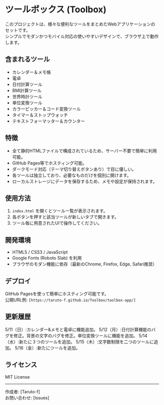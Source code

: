 # ツールボックス (Toolbox)

このプロジェクトは、様々な便利なツールをまとめたWebアプリケーションのセットです。  
シンプルでモダンかつモバイル対応の使いやすいデザインで、ブラウザ上で動作します。

## 含まれるツール
- カレンダー＆メモ帳  
- 電卓  
- 日付計算ツール  
- BMI計算ツール  
- 世界時計ツール  
- 単位変換ツール  
- カラーピッカー＆コード変換ツール  
- タイマー＆ストップウォッチ  
- テキストフォーマッター＆カウンター  

## 特徴
- 全て静的HTMLファイルで構成されているため、サーバー不要で簡単に利用可能。  
- GitHub Pages等でホスティング可能。  
- ダークモード対応（テーマ切り替えボタンあり）で目に優しい。  
- 各ツールは独立しており、必要なものだけを個別に開けます。  
- ローカルストレージにデータを保存するため、メモや設定が保持されます。

## 使用方法
1. `index.html` を開くとツール一覧が表示されます。  
2. 各ボタンを押すと該当ツールが新しいタブで開きます。  
3. ツール毎に用意されたUIで操作してください。

## 開発環境
- HTML5 / CSS3 / JavaScript  
- Google Fonts (Roboto Slab) を利用  
- ブラウザのモダン機能に依存（最新のChrome, Firefox, Edge, Safari推奨）

## デプロイ
GitHub Pagesを使って簡単にホスティング可能です。  
公開URL例: `[https://taruto-f.github.io/Toolbox/toolbox-app/]`

## 更新履歴
5/11（日）:カレンダー&メモと電卓に機能追加。
5/12（月）:日付計算機能のバグを修正。背景の文字のバグを修正。単位変換ツールに機能を追加。
5/14（水）:新たに３つのツールを追加。
5/15（木）:文字数制限を二つのツールに追加。
5/16（金）:新たにツールを追加。

## ライセンス
MIT License

---

作成者: [Taruto-f]  
お問い合わせ: [Issues]

